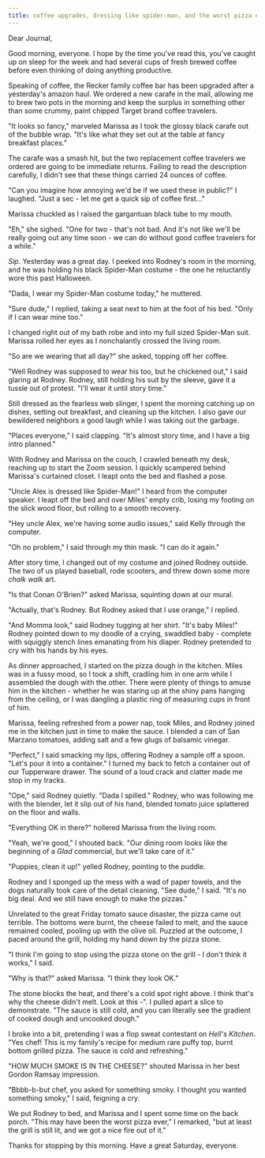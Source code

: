 ```yaml
---
title: coffee upgrades, dressing like spider-man, and the worst pizza ever
---
```


Dear Journal,

Good morning, everyone.  I hope by the time you've read this, you've
caught up on sleep for the week and had several cups of fresh brewed
coffee before even thinking of doing anything productive.

Speaking of coffee, the Recker family coffee bar has been upgraded
after a yesterday's amazon haul.  We ordered a new carafe in the mail,
allowing me to brew two pots in the morning and keep the surplus in
something other than some crummy, paint chipped Target brand coffee
travelers.

"It looks so fancy," marveled Marissa as I took the glossy black
carafe out of the bubble wrap.  "It's like what they set out at the
table at fancy breakfast places."

The carafe was a smash hit, but the two replacement coffee travelers
we ordered are going to be immediate returns.  Failing to read the
description carefully, I didn't see that these things carried 24
ounces of coffee.

"Can you imagine how annoying we'd be if we used these in public?" I
laughed.  "Just a sec - let me get a quick sip of coffee first..."

Marissa chuckled as I raised the gargantuan black tube to my mouth.

"Eh," she sighed.  "One for two - that's not bad.  And it's not like
we'll be really going out any time soon - we can do without good
coffee travelers for a while."

_Sip_.  Yesterday was a great day.  I peeked into Rodney's room in the
morning, and he was holding his black Spider-Man costume - the one he
reluctantly wore this past Halloween.

"Dada, I wear my Spider-Man costume today," he muttered.

"Sure dude," I replied, taking a seat next to him at the foot of his
bed.  "Only if I can wear mine too."

I changed right out of my bath robe and into my full sized Spider-Man
suit.  Marissa rolled her eyes as I nonchalantly crossed the living
room.

"So are we wearing that all day?" she asked, topping off her coffee.

"Well Rodney was supposed to wear his too, but he chickened out," I
said glaring at Rodney.  Rodney, still holding his suit by the sleeve,
gave it a tussle out of protest.  "I'll wear it until story time."

Still dressed as the fearless web slinger, I spent the morning
catching up on dishes, setting out breakfast, and cleaning up the
kitchen.  I also gave our bewildered neighbors a good laugh while I
was taking out the garbage.

"Places everyone," I said clapping.  "It's almost story time, and I
have a big intro planned."

With Rodney and Marissa on the couch, I crawled beneath my desk,
reaching up to start the Zoom session.  I quickly scampered behind
Marissa's curtained closet.  I leapt onto the bed and flashed a pose.

"Uncle Alex is dressed like Spider-Man!" I heard from the computer
speaker.  I leapt off the bed and over Miles' empty crib, losing my
footing on the slick wood floor, but rolling to a smooth recovery.

"Hey uncle Alex, we're having some audio issues," said Kelly through
the computer.

"Oh no problem," I said through my thin mask.  "I can do it again."

After story time, I changed out of my costume and joined Rodney
outside.  The two of us played baseball, rode scooters, and threw down
some more _chalk walk_ art.

"Is that Conan O'Brien?" asked Marissa, squinting down at our mural.

"Actually, that's Rodney.  But Rodney asked that I use orange," I
replied.

"And Momma look," said Rodney tugging at her shirt.  "It's baby
Miles!"  Rodney pointed down to my doodle of a crying, swaddled baby -
complete with squiggly stench lines emanating from his diaper.  Rodney
pretended to cry with his hands by his eyes.

As dinner approached, I started on the pizza dough in the kitchen.
Miles was in a fussy mood, so I took a shift, cradling him in one arm
while I assembled the dough with the other.  There were plenty of
things to amuse him in the kitchen - whether he was staring up at the
shiny pans hanging from the ceiling, or I was dangling a plastic ring
of measuring cups in front of him.

Marissa, feeling refreshed from a power nap, took Miles, and Rodney
joined me in the kitchen just in time to make the sauce.  I blended a
can of San Marzano tomatoes, adding salt and a few glugs of balsamic
vinegar.

"Perfect," I said smacking my lips, offering Rodney a sample off a
spoon.  "Let's pour it into a container."  I turned my back to fetch a
container out of our Tupperware drawer.  The sound of a loud crack and
clatter made me stop in my tracks.

"Ope," said Rodney quietly.  "Dada I spilled."  Rodney, who was
following me with the blender, let it slip out of his hand, blended
tomato juice splattered on the floor and walls.

"Everything OK in there?" hollered Marissa from the living room.

"Yeah, we're good," I shouted back.  "Our dining room looks like the
beginning of a _Glad_ commercial, but we'll take care of it."

"Puppies, clean it up!" yelled Rodney, pointing to the puddle.

Rodney and I sponged up the mess with a wad of paper towels, and the
dogs naturally took care of the detail cleaning.  "See dude," I said.
"It's no big deal.  And we still have enough to make the pizzas."

Unrelated to the great Friday tomato sauce disaster, the pizza came
out terrible.  The bottoms were burnt, the cheese failed to melt, and
the sauce remained cooled, pooling up with the olive oil.  Puzzled at
the outcome, I paced around the grill, holding my hand down by the
pizza stone.

"I think I'm going to stop using the pizza stone on the grill - I
don't think it works," I said.

"Why is that?" asked Marissa.  "I think they look OK."

The stone blocks the heat, and there's a cold spot right above.  I
think that's why the cheese didn't melt.  Look at this -".  I pulled
apart a slice to demonstrate.  "The sauce is still cold, and you can
literally see the gradient of cooked dough and uncooked dough."

I broke into a bit, pretending I was a flop sweat contestant on
_Hell's Kitchen_.  "Yes chef!  This is my family's recipe for medium
rare puffy top, burnt bottom grilled pizza.  The sauce is cold and
refreshing."

"HOW MUCH SMOKE IS IN THE CHEESE?" shouted Marissa in her best Gordon
Ramsay impression.

"Bbbb-b-but chef, you asked for something smoky.  I thought you wanted
something smoky," I said, feigning a cry.

We put Rodney to bed, and Marissa and I spent some time on the back
porch.  "This may have been the worst pizza ever," I remarked, "but at
least the grill is still lit, and we got a nice fire out of it."

Thanks for stopping by this morning.  Have a great Saturday, everyone.

